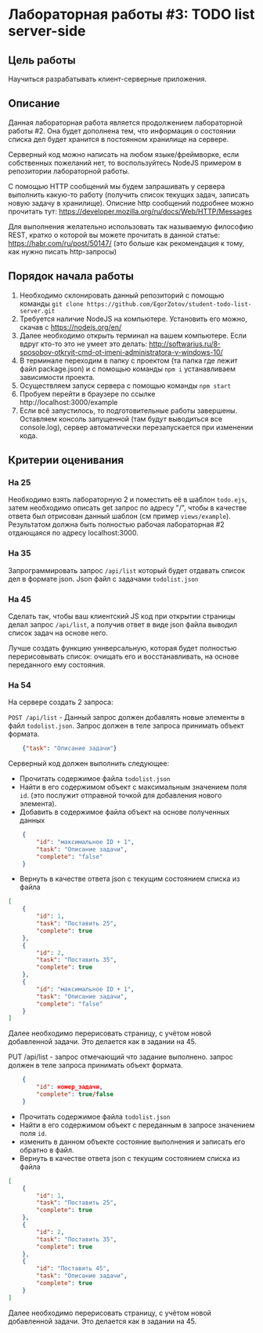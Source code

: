 # Лабораторная работы #3: TODO list server-side

## Цель работы

Научиться разрабатывать клиент-серверные приложения.

## Описание

Данная лабораторная работа является продолжением лабораторной работы #2. Она будет дополнена тем, что информация о состоянии списка дел будет хранится в постоянном хранилище на сервере.

Серверный код можно написать на любом языке/фреймворке, если собственных пожеланий нет, то воспользуйтесь NodeJS примером в репозитории лабораторной работы.

С помощью HTTP сообщений мы будем запрашивать у сервера выполнить какую-то работу (получить список текущих задач, записать новую задачу в хранилище). Описние http сообщений подробнее можно прочитать тут: https://developer.mozilla.org/ru/docs/Web/HTTP/Messages

Для выполнения желательно использовать так называемую философию REST, кратко о которой вы можете прочитать в данной статье: https://habr.com/ru/post/50147/ (это больше как рекомендация к тому, как нужно писать http-запросы)

## Порядок начала работы

1. Необходимо склонировать данный репозиторий с помощью команды ```git clone https://github.com/EgorZotov/student-todo-list-server.git```
2. Требуется наличие NodeJS на компьютере. Установить его можно, скачав с https://nodejs.org/en/
3. Далее необходимо открыть терминал на вашем компьютере. Если вдруг кто-то это не умеет это делать: http://softwarius.ru/8-sposobov-otkryit-cmd-ot-imeni-administratora-v-windows-10/
4. В терминале переходим в папку с проектом (та папка где лежит файл package.json) и с помощью команды `npm i` устанавливаем зависимости проекта.
5. Осуществляем запуск сервера с помощью команды `npm start`
6. Пробуем перейти в браузере по ссылке http://localhost:3000/example
7. Если всё запустилось, то подготовительные работы завершены. Оставляем консоль запущенной (там будут выводиться все console.log), сервер автоматически перезапускается при изменении кода.

## Критерии оценивания

### На 25

Необходимо взять лабораторную 2 и поместить её в шаблон `todo.ejs`, затем необходимо описать get запрос по адресу "/", чтобы в качестве ответа был отрисован данный шаблон (см пример `views/example`). Результатом должна быть полностью рабочая лабораторная #2 отдающаяся по адресу localhost:3000.

### На 35

Запрограммировать запрос `/api/list` который будет отдавать список дел в формате json. Json файл с задачами `todolist.json`

### На 45

Сделать так, чтобы ваш клиентский JS код при открытии страницы делал запрос `/api/list`, а получив ответ в виде json файла выводил список задач на основе него.

Лучше создать функцию уннверсальную, которая будет полностью перерисовывать список: очищать его и восстанавливать, на основе переданного ему состояния.

### На 54

На сервере создать 2 запроса:

`POST /api/list` - Данный запрос должен добавлять новые элементы в файл `todolist.json`. Запрос должен в теле запроса принимать объект формата.
```json 
    {"task": "Описание задачи"}
```
Серверный код должен выполнить следующее:
- Прочитать содержимое файла `todolist.json`
- Найти в его содержимом объект с максимальным значением поля `id`. (это послужит отправной точкой для добавления нового элемента).
- Добавить в содержимое файла объект на основе полученных данных
```json
    {
        "id": "максимальное ID + 1",
        "task": "Описание задачи",
        "complete": "false"
    }
```
- Вернуть в качестве ответа json с текущим состоянием списка из файла
```json
[
    {
        "id": 1, 
        "task": "Поставить 25", 
        "complete": true
    },
    {
        "id": 2,
        "task": "Поставить 35",
        "complete": true
    },
    {
        "id": "максимальное ID + 1",
        "task": "Описание задачи",
        "complete": "false"
    }
]
```

Далее необходимо перерисовать страницу, с учётом новой добавленной задачи. Это делается как в задании на 45.

PUT /api/list - запрос отмечающий что задание выполнено.  запрос должен в теле запроса принимать объект формата.
```json 
    {
        "id": номер_задачи,
        "complete": true/false 
    }
```
- Прочитать содержимое файла `todolist.json`
- Найти в его содержимом объект с переданным в запросе значением поля `id`.
- изменить в данном объекте состояние выполнения и записать его обратно в файл.
- Вернуть в качестве ответа json с текущим состоянием списка из файла
```json
[
    {
        "id": 1, 
        "task": "Поставить 25", 
        "complete": true
    },
    {
        "id": 2,
        "task": "Поставить 35",
        "complete": true
    },
    {
        "id": "Поставить 45",
        "task": "Описание задачи",
        "complete": true
    }
]
```

Далее необходимо перерисовать страницу, с учётом новой добавленной задачи. Это делается как в задании на 45.